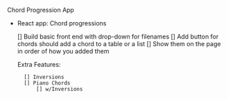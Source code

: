 Chord Progression App

- React app: Chord progressions

    [] Build basic front end with drop-down for filenames
    [] Add button for chords should add a chord to a table or a list
    [] Show them on the page in order of how you added them

    Extra Features:

        [] Inversions
        [] Piano Chords
            [] w/Inversions